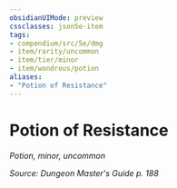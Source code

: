 ```yaml
---
obsidianUIMode: preview
cssclasses: json5e-item
tags:
- compendium/src/5e/dmg
- item/rarity/uncommon
- item/tier/minor
- item/wondrous/potion
aliases: 
- "Potion of Resistance"
---
```

# Potion of Resistance
*Potion, minor, uncommon*  


*Source: Dungeon Master's Guide p. 188*